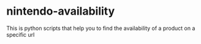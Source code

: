 # nintendo-availability
This is python scripts that help you to find the availability of a product on a specific url
